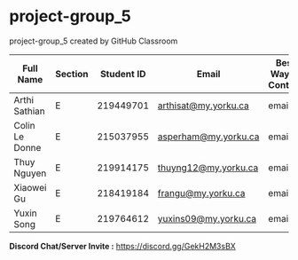 # project-group_5
project-group_5 created by GitHub Classroom

| Full Name |Section | Student ID | Email | Best Way to Contact | Discord Username
|-----------|--------|------------|-------|---------------------|------------------
|Arthi Sathian | E | 219449701 | arthisat@my.yorku.ca  | email | poochi | 
|Colin Le Donne| E | 215037955 | asperham@my.yorku.ca  | email | asperham | 
|Thuy Nguyen| E |219914175 | thuyng12@my.yorku.ca  |email | TN | 
|Xiaowei Gu| E |218419184 | frangu@my.yorku.ca  |email | 4785Frances | 
|Yuxin Song| E |219764612 | yuxins09@my.yorku.ca  |email | yuxin | 

**Discord Chat/Server Invite :** https://discord.gg/GekH2M3sBX

